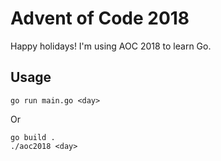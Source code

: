# Advent of Code 2018

Happy holidays! I'm using AOC 2018 to learn Go.

## Usage
```
go run main.go <day>
```
Or
```
go build .
./aoc2018 <day>
```
